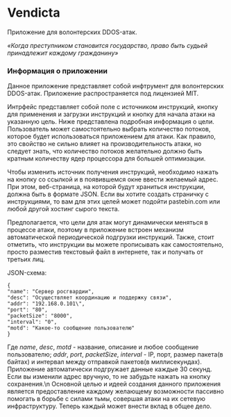 # Vendicta
Приложение для волонтерских DDOS-атак.

<i>«Когда преступником становится государство, право быть судьей принадлежит каждому гражданину»</i>

### Информация о приложении

Данное приложение представляет собой инфтрумент для волонтерских DDOS-атак. Приложение распространяется под лицензией MIT.

Интрфейс представляет собой поле с источником инструкций, кнопку для применения и загрузки инструкций и кнопку для начала атаки на указанную цель. Ниже представлена подробная информация о цели. Пользователь может самостоятельно выбрать количество потоков, которое будет использоваться приложением для атаки. Как правило, это свойство не сильно влияет на производительность атаки, но следует знать, что количество потоков желательно должно быть кратным количеству ядер процессора для большей оптимизации.

Чтобы изменить источник получения инструкций, необходимо нажать на кнопку со ссылкой и в появившемся окне ввести желаемый адрес. При этом, веб-страница, на которой будут храниться инструкции, должна быть в формате JSON. Если вы хотите создать страничку с инструкциями, то вам для этих целей может подойти pastebin.com или любой другой хостинг сырого текста.

Предполагается, что цели для атак могут динамически меняться в процессе атаки, поэтому в приложение встроен механизм автоматической периодической подгрузки инструкций. Также, стоит отметить, что инструкции вы можете прописывать как самостоятельно, просто разместив текстовый файл в интернете, так и получать от третьих лиц.

JSON-схема:
```
{
"name": "Сервер росгвардии",
"desc": "Осуществляет координацию и поддержку связи",
"addr": "192.168.0.101\",
"port": "80",
"packetSize": "8000",
"interval": "0",
"motd": "Какое-то сообщение пользователю"
}
```

Где <i>name</i>, <i>desc</i>, <i>motd</i> - название, описание и любое сообщение пользователю; <i>addr</i>, <i>port</i>, <i>packetSize</i>, <i>interval</i> - IP, порт, размер пакета(в байтах) и интервал между отправкой пакетов(в миллисекундах). Приложение автоматически подгружает данные каждые 30 секунд. Если вы изменили адрес вручную, то не забудьте нажать на кнопку сохранения.\n
Основной целью и идеей создания данного приложения является предоставление каждому желающему возможности пассивно помогать в борьбе с силами тьмы, совершая атаки на их сетевую инфраструктуру. Теперь каждый может внести вклад в общее дело.
